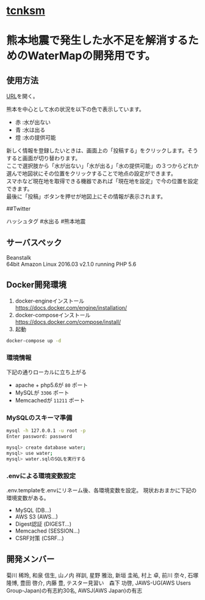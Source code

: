 [tcnksm](https://github.com/tcnksm)
=======
# 熊本地震で発生した水不足を解消するためのWaterMapの開発用です。

## 使用方法
[URL](http://mizuderu.info/ "http://mizuderu.info/")を開く。  

熊本を中心として水の状況を以下の色で表示しています。  

* 赤 :水が出ない
* 青 :水は出る
* 燈 :水の提供可能

新しく情報を登録したいときは、画面上の「投稿する」をクリックします。そうすると画面が切り替わります。  
ここで選択肢から「水が出ない」「水が出る」「水の提供可能」の３つからどれか選んで地図状にその位置をクリックすることで地点の設定ができます。  
スマホなど現在地を取得できる機器であれば「現在地を設定」で今の位置を設定できます。  
最後に「投稿」ボタンを押せが地図上にその情報が表示されます。

##Twitter

ハッシュタグ #水出る #熊本地震  

## サーバスペック
Beanstalk  
64bit Amazon Linux 2016.03 v2.1.0 running PHP 5.6  

## Docker開発環境
1. docker-engineインストール  
https://docs.docker.com/engine/installation/
2. docker-composeインストール  
https://docs.docker.com/compose/install/
3. 起動  

```sh
docker-compose up -d
```

### 環境情報
下記の通りローカルに立ち上がる
- apache + php5.6が `80` ポート
- MySQLが `3306` ポート
- Memcachedが `11211` ポート

### MySQLのスキーマ準備

```sh
mysql -h 127.0.0.1 -u root -p
Enter password: password

mysql> create database water;
mysql> use water;
mysql> water.sqlのSQLを実行する
```

### .envによる環境変数設定
.env.templateを.envにリネーム後、各環境変数を設定。
現状おおまかに下記の環境変数がある。

- MySQL (DB...)
- AWS S3 (AWS...)
- Digest認証 (DIGEST...)
- Memcached (SESSION...)
- CSRF対策 (CSRF...)

## 開発メンバー
菊川 稀玲,
和泉 信生,
山ノ内 祥訓,
星野 雅治,
新垣 圭祐,
村上 卓,
前川 奈々,
石塚 隆博,
豊田 啓介,
内藤 豊,
テスター見習い　森下 功啓,
JAWS-UG(AWS Users Group-Japan)の有志約30名,
AWSJ(AWS Japan)の有志
